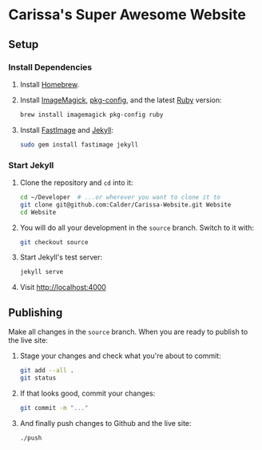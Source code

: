 # Carissa's Super Awesome Website

## Setup

### Install Dependencies

1.  Install [Homebrew](http://brew.sh/).

2.  Install [ImageMagick](http://www.imagemagick.org/), [pkg-config](http://www.freedesktop.org/wiki/Software/pkg-config/), and the latest [Ruby](https://www.ruby-lang.org/) version:
    ```sh
    brew install imagemagick pkg-config ruby
    ```

3.  Install [FastImage](https://github.com/sdsykes/fastimage) and [Jekyll](http://jekyllrb.com/):
    ```sh
    sudo gem install fastimage jekyll
    ```

### Start Jekyll

1.  Clone the repository and `cd` into it:
    ```sh
    cd ~/Developer  # ...or wherever you want to clone it to
    git clone git@github.com:Calder/Carissa-Website.git Website
    cd Website
    ```

2.  You will do all your development in the `source` branch. Switch to it with:
    ```sh
    git checkout source
    ```

3.  Start Jekyll's test server:
    ```sh
    jekyll serve
    ```

4.  Visit [http://localhost:4000](http://localhost:4000)

## Publishing

Make all changes in the `source` branch. When you are ready to publish to the live site:

1.  Stage your changes and check what you're about to commit:
    ```sh
    git add --all .
    git status
    ```

2.  If that looks good, commit your changes:
    ```sh
    git commit -m "..."
    ```

3.  And finally push changes to Github and the live site:
    ```sh
    ./push
    ```
